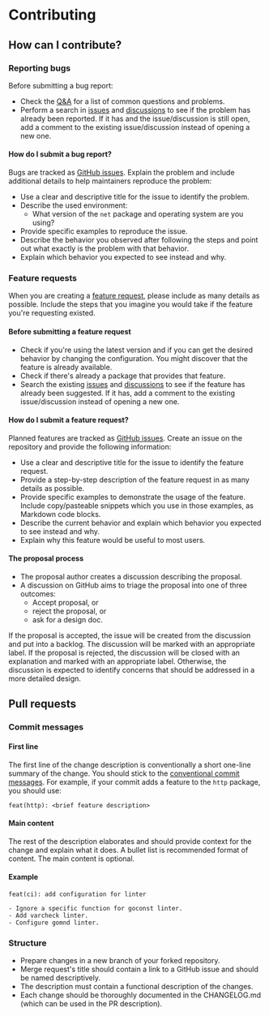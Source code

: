 # Contributing

## How can I contribute?

### Reporting bugs
Before submitting a bug report:
- Check the [Q&A](https://github.com/strvcom/strv-backend-go-net/discussions/categories/q-a) for a list of common questions and problems.
- Perform a search in [issues](https://github.com/strvcom/strv-backend-go-net/issues) and [discussions](https://github.com/strvcom/strv-backend-go-net/discussions) to see if the problem has already been reported. If it has and the issue/discussion is still open, add a comment to the existing issue/discussion instead of opening a new one.

#### How do I submit a bug report?
Bugs are tracked as [GitHub issues](https://github.com/strvcom/strv-backend-go-net/issues).
Explain the problem and include additional details to help maintainers reproduce the problem:
- Use a clear and descriptive title for the issue to identify the problem.
- Describe the used environment:
  - What version of the `net` package and operating system are you using?
- Provide specific examples to reproduce the issue.
- Describe the behavior you observed after following the steps and point out what exactly is the problem with that behavior.
- Explain which behavior you expected to see instead and why.

### Feature requests
When you are creating a [feature request](#how-do-i-submit-a-feature-request), please include as many details as possible. Include the steps that you imagine you would take if the feature you're requesting existed.

#### Before submitting a feature request
- Check if you're using the latest version and if you can get the desired behavior by changing the configuration. You might discover that the feature is already available.
- Check if there's already a package that provides that feature.
- Search the existing [issues](https://github.com/strvcom/strv-backend-go-net/issues) and [discussions](https://github.com/strvcom/strv-backend-go-net/discussions/categories/feature-requests) to see if the feature has already been suggested. If it has, add a comment to the existing issue/discussion instead of opening a new one.

#### How do I submit a feature request?
Planned features are tracked as [GitHub issues](https://github.com/strvcom/strv-backend-go-net/issues).
Create an issue on the repository and provide the following information:
- Use a clear and descriptive title for the issue to identify the feature request.
- Provide a step-by-step description of the feature request in as many details as possible.
- Provide specific examples to demonstrate the usage of the feature. Include copy/pasteable snippets which you use in those examples, as Markdown code blocks.
- Describe the current behavior and explain which behavior you expected to see instead and why.
- Explain why this feature would be useful to most users.

#### The proposal process
- The proposal author creates a discussion describing the proposal.
- A discussion on GitHub aims to triage the proposal into one of three outcomes:
  * Accept proposal, or
  * reject the proposal, or
  * ask for a design doc.

If the proposal is accepted, the issue will be created from the discussion and put into a backlog. The discussion will be marked with an appropriate label.
If the proposal is rejected, the discussion will be closed with an explanation and marked with an appropriate label.
Otherwise, the discussion is expected to identify concerns that should be addressed in a more detailed design.

## Pull requests

### Commit messages

#### First line
The first line of the change description is conventionally a short one-line summary of the change. You should stick to the [conventional commit messages](https://www.conventionalcommits.org/en/v1.0.0/).
For example, if your commit adds a feature to the `http` package, you should use:

`feat(http): <brief feature description>`

#### Main content
The rest of the description elaborates and should provide context for the change and explain what it does. A bullet list is recommended format of content. The main content is optional.

#### Example
```
feat(ci): add configuration for linter

- Ignore a specific function for goconst linter.
- Add varcheck linter.
- Configure gomnd linter.
```

### Structure
- Prepare changes in a new branch of your forked repository.
- Merge request's title should contain a link to a GitHub issue and should be named descriptively.
- The description must contain a functional description of the changes.
- Each change should be thoroughly documented in the CHANGELOG.md (which can be used in the PR description).
